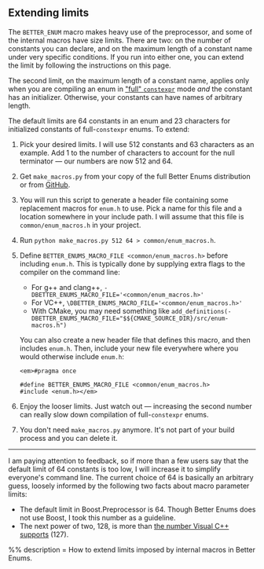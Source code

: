 ## Extending limits

The `BETTER_ENUM` macro makes heavy use of the preprocessor, and some of the
internal macros have size limits. There are two: on the number of constants you
can declare, and on the maximum length of a constant name under very specific
conditions. If you run into either one, you can extend the limit by following
the instructions on this page.

The second limit, on the maximum length of a constant name, applies only when
you are compiling an enum in
["full" `constexpr`](${prefix}OptInFeatures.html#CompileTimeNameTrimming) mode
*and* the constant has an initializer. Otherwise, your constants can have names
of arbitrary length.

The default limits are 64 constants in an enum and 23 characters for initialized
constants of full-`constexpr` enums. To extend:

  1. Pick your desired limits. I will use 512 constants and 63 characters as an
     example. Add 1 to the number of characters to account for the null
     terminator &mdash; our numbers are now 512 and 64.
  2. Get `make_macros.py` from your copy of the full Better Enums distribution
     or from <a href="https://raw.githubusercontent.com/aantron/better-enums/$ref/script/make_macros.py" download>GitHub</a>.
  3. You will run this script to generate a header file containing some
     replacement macros for `enum.h` to use. Pick a name for this file and a
     location somewhere in your include path. I will assume that this file is
     `common/enum_macros.h` in your project.
  4. Run `python make_macros.py 512 64 > common/enum_macros.h`.
  5. Define `BETTER_ENUMS_MACRO_FILE <common/enum_macros.h>` before including
     `enum.h`. This is typically done by supplying extra flags to the compiler
     on the command line:

     - For g++ and clang++, `-DBETTER_ENUMS_MACRO_FILE='<common/enum_macros.h>'`
     - For VC++, `\DBETTER_ENUMS_MACRO_FILE='<common/enum_macros.h>'`
     - With CMake, you may need something like
       `add_definitions(-DBETTER_ENUMS_MACRO_FILE="$${CMAKE_SOURCE_DIR}/src/enum-macros.h")`

     You can also create a new header file that defines this macro, and then
     includes `enum.h`. Then, include your new file everywhere where you would
     otherwise include `enum.h`:

     ~~~comment
     <em>#pragma once

     #define BETTER_ENUMS_MACRO_FILE <common/enum_macros.h>
     #include <enum.h></em>
     ~~~

  6. Enjoy the looser limits. Just watch out &mdash; increasing the second
     number can really slow down compilation of full-`constexpr` enums.
  7. You don't need `make_macros.py` anymore. It's not part of your build
     process and you can delete it.

---

I am paying attention to feedback, so if more than a few users say that the
default limit of 64 constants is too low, I will increase it to simplify
everyone's command line. The current choice of 64 is basically an arbitrary
guess, loosely informed by the following two facts about macro parameter limits:

- The default limit in Boost.Preprocessor is 64. Though Better Enums does not
  use Boost, I took this number as a guideline.
- The next power of two, 128, is more than [the number Visual C++ supports][vc]
  (127).

[vc]: https://msdn.microsoft.com/en-us/library/ft39hh4x.aspx

%% description =
How to extend limits imposed by internal macros in Better Enums.
